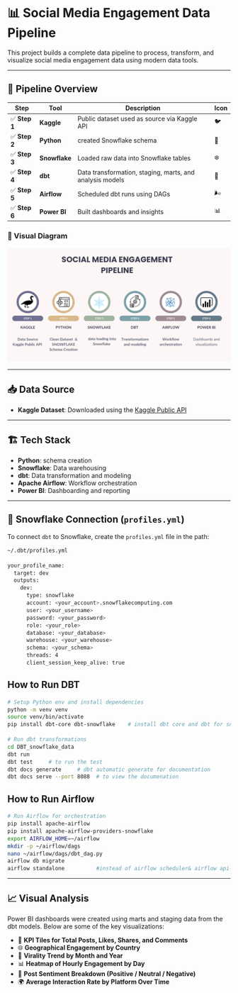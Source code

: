 # 📊 Social Media Engagement Data Pipeline

This project builds a complete data pipeline to process, transform, and visualize social media engagement data using modern data tools.

---

## 🚀 Pipeline Overview

| Step | Tool      | Description                                 | Icon |
|------|-----------|---------------------------------------------|------|
| ✅ **Step 1** | **Kaggle**   | Public dataset used as source via Kaggle API | 🐦 |
| ✅ **Step 2** | **Python**   | created Snowflake schema                     | 🐍 |
| ✅ **Step 3** | **Snowflake**| Loaded raw data into Snowflake tables        | ❄️ |
| ✅ **Step 4** | **dbt**      | Data transformation, staging, marts, and analysis models | 🧱 |
| ✅ **Step 5** | **Airflow**  | Scheduled dbt runs using DAGs                | 🌬️ |
| ✅ **Step 6** | **Power BI** | Built dashboards and insights                | 📊 |

### 🧬 Visual Diagram

![Pipeline](./assets/pipeline_diagram.png)

---

## 📥 Data Source

- **Kaggle Dataset**: Downloaded using the [Kaggle Public API](https://www.kaggle.com/docs/api)

---

## 🏗️ Tech Stack

- **Python**: schema creation
- **Snowflake**: Data warehousing
- **dbt**: Data transformation and modeling
- **Apache Airflow**: Workflow orchestration
- **Power BI**: Dashboarding and reporting

---

## 🔐 Snowflake Connection (`profiles.yml`)

To connect `dbt` to Snowflake, create the `profiles.yml` file in the path:

```bash
~/.dbt/profiles.yml

your_profile_name:
  target: dev
  outputs:
    dev:
      type: snowflake
      account: <your_account>.snowflakecomputing.com
      user: <your_username>
      password: <your_password>
      role: <your_role>
      database: <your_database>
      warehouse: <your_warehouse>
      schema: <your_schema>
      threads: 4
      client_session_keep_alive: true

```

## How to Run DBT

```bash
# Setup Python env and install dependencies
python -m venv venv
source venv/bin/activate
pip install dbt-core dbt-snowflake    # install dbt core and dbt for snowflake 

# Run dbt transformations
cd DBT_snowflake_data
dbt run
dbt test     # to run the test
dbt docs generate     # dbt automatic generate for documentation
dbt docs serve --port 8088  # to view the documenation  
```
## How to Run Airflow

```bash
# Run Airflow for orchestration
pip install apache-airflow              
pip install apache-airflow-providers-snowflake 
export AIRFLOW_HOME=~/airflow           
mkdir -p ~/airflow/dags
nano ~/airflow/dags/dbt_dag.py       
airflow db migrate          
airflow standalone          #instead of airflow scheduler& airflow api-server
```
--- 
## 📈 Visual Analysis

Power BI dashboards were created using marts and staging data from the dbt models. Below are some of the key visualizations:

- 🔢 **KPI Tiles for Total Posts, Likes, Shares, and Comments**
- 🌐 **Geographical Engagement by Country**  
- 🔁 **Virality Trend by Month and Year**
- 📊 **Heatmap of Hourly Engagement by Day**  
- 💬 **Post Sentiment Breakdown (Positive / Neutral / Negative)**  
- 🌍 **Average Interaction Rate by Platform Over Time**  




